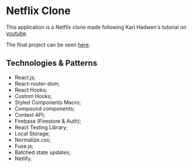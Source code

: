 # Netflix Clone

This application is a Netflix clone made following Karl Hadwen's tutorial on [youtube](https://www.youtube.com/watch?v=x_EEwGe-a9o&ab_channel=KarlHadwen). 

The final project can be seen [here]().

## Technologies & Patterns
- React.js;
- React-router-dom;
- React Hooks;
- Custom Hooks;
- Styled Components Macro;
- Compound components;
- Context API;
- Firebase (Firestore & Auth);
- React Testing Library;
- Local Storage;
- Normalize.css;
- Fuse.js;
- Batched state updates;
- Netlify.